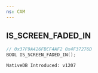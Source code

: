 ```yaml
---
ns: CAM
---
```

## IS_SCREEN_FADED_IN

```c
// 0x37F9A426FBCF4AF2 0x4F37276D
BOOL IS_SCREEN_FADED_IN();
```

```
NativeDB Introduced: v1207
```

